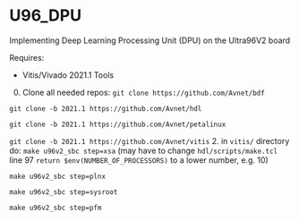 # U96_DPU
Implementing Deep Learning Processing Unit (DPU) on the Ultra96V2 board

Requires:
- Vitis/Vivado 2021.1 Tools

0. Clone all needed repos:
  ``git clone https://github.com/Avnet/bdf``
  
  ``git clone -b 2021.1 https://github.com/Avnet/hdl``
  
  ``git clone -b 2021.1 https://github.com/Avnet/petalinux``
  
  ``git clone -b 2021.1 https://github.com/Avnet/vitis``
2. in ``vitis/`` directory do:
  ``make u96v2_sbc step=xsa`` (may have to change ``hdl/scripts/make.tcl`` line 97 ``return $env(NUMBER_OF_PROCESSORS)`` to a lower number, e.g. 10)
  
  ``make u96v2_sbc step=plnx``
  
  ``make u96v2_sbc step=sysroot``
  
  ``make u96v2_sbc step=pfm``
